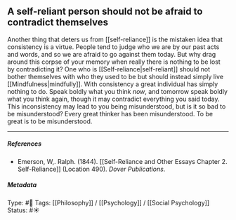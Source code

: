## A self-reliant person should not be afraid to contradict themselves  # 

Another thing that deters us from [[self-reliance]] is the mistaken idea that consistency is a virtue. People tend to judge who we are by our past acts and words, and so we are afraid to go against them today. But why drag around this corpse of your memory when really there is nothing to be lost by contradicting it? One who is [[Self-reliance|self-reliant]] should not bother themselves with who they used to be but should instead simply live [[Mindfulness|mindfully]]. With consistency a great individual has simply nothing to do. Speak boldly what you think _now_, and tomorrow speak boldly what you think again, though it may contradict everything you said today. This inconsistency may lead to you being misunderstood, but is it so bad to be misunderstood? Every great thinker has been misunderstood. To be great is to be misunderstood.

___

##### References

- Emerson, W,. Ralph. (1844). [[Self-Reliance and Other Essays Chapter 2. Self-Reliance]] (Location 490). _Dover Publications_.

##### Metadata

Type: #🔴 
Tags: [[Philosophy]] / [[Psychology]] / [[Social Psychology]] 
Status: #☀️ 